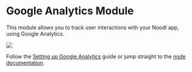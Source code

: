 # Google Analytics Module

This module allows you to track user interactions with your Noodl app, using Google Analytics.

<div className="ndl-image-with-background l">

![](/modules/google-analytics/screenshot.png)

</div>

Follow the [Setting up Google Analytics](modules/google-analytics/guides/setting-up-google-analytics/) guide or jump straight to the [node documentation](modules/google-analytics/nodes/google-analytics-root/).
